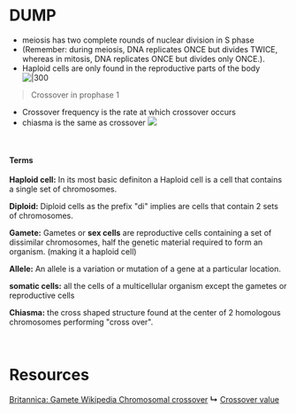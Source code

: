 

# DUMP
- meiosis has two complete rounds of nuclear division in S phase
- (Remember: during meiosis, DNA replicates ONCE but divides TWICE, whereas in mitosis, DNA replicates ONCE but divides only ONCE.).
- Haploid cells are only found in the reproductive parts of the body  
![|300](https://i.imgur.com/rAMeA1f.png)
> Crossover in prophase 1 

- Crossover frequency is the rate at which crossover occurs 
- chiasma is the same as crossover 
![](https://i.imgur.com/LsU60RD.png)

&emsp;
#### **Terms**
**Haploid cell:** In its most basic definiton a Haploid cell is a cell that contains a single set of chromosomes. 

**Diploid:** Diploid cells as the prefix "di" implies are cells that contain 2 sets of chromosomes.

**Gamete:** Gametes or **sex cells** are reproductive cells containing a set of dissimilar chromosomes, half the genetic material required to form an organism. (making it a haploid cell)

**Allele:** An allele is a variation or mutation of a gene at a particular location.

**somatic cells:** all the cells of a multicellular organism except the gametes or reproductive cells

**Chiasma:** the cross shaped structure found at the center of 2 homologous chromosomes performing "cross over".



&emsp;
# Resources
[Britannica: Gamete ](https://www.britannica.com/science/gamete)
[Wikipedia Chromosomal crossover](https://en.wikipedia.org/wiki/Chromosomal_crossover)
**↳** [Crossover value](https://en.wikipedia.org/wiki/Crossover_value)
